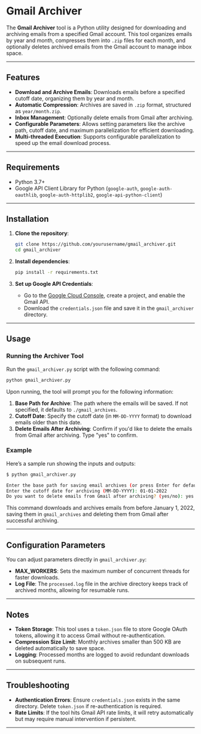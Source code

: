 
# Gmail Archiver

The **Gmail Archiver** tool is a Python utility designed for downloading and archiving emails from a specified Gmail account. This tool organizes emails by year and month, compresses them into `.zip` files for each month, and optionally deletes archived emails from the Gmail account to manage inbox space.

---

## Features

- **Download and Archive Emails**: Downloads emails before a specified cutoff date, organizing them by year and month.
- **Automatic Compression**: Archives are saved in `.zip` format, structured as `year/month.zip`.
- **Inbox Management**: Optionally delete emails from Gmail after archiving.
- **Configurable Parameters**: Allows setting parameters like the archive path, cutoff date, and maximum parallelization for efficient downloading.
- **Multi-threaded Execution**: Supports configurable parallelization to speed up the email download process.

---

## Requirements

- Python 3.7+
- Google API Client Library for Python (`google-auth`, `google-auth-oauthlib`, `google-auth-httplib2`, `google-api-python-client`)

---

## Installation

1. **Clone the repository**:
   ```bash
   git clone https://github.com/yourusername/gmail_archiver.git
   cd gmail_archiver
   ```

2. **Install dependencies**:
   ```bash
   pip install -r requirements.txt
   ```

3. **Set up Google API Credentials**:
   - Go to the [Google Cloud Console](https://console.cloud.google.com/), create a project, and enable the Gmail API.
   - Download the `credentials.json` file and save it in the `gmail_archiver` directory.

---

## Usage

### Running the Archiver Tool

Run the `gmail_archiver.py` script with the following command:

```bash
python gmail_archiver.py
```

Upon running, the tool will prompt you for the following information:

1. **Base Path for Archive**: The path where the emails will be saved. If not specified, it defaults to `./gmail_archives`.
2. **Cutoff Date**: Specify the cutoff date (in `MM-DD-YYYY` format) to download emails older than this date.
3. **Delete Emails After Archiving**: Confirm if you'd like to delete the emails from Gmail after archiving. Type "yes" to confirm.

### Example

Here’s a sample run showing the inputs and outputs:

```bash
$ python gmail_archiver.py

Enter the base path for saving email archives (or press Enter for default ./gmail_archives):
Enter the cutoff date for archiving (MM-DD-YYYY): 01-01-2022
Do you want to delete emails from Gmail after archiving? (yes/no): yes
```

This command downloads and archives emails from before January 1, 2022, saving them in `gmail_archives` and deleting them from Gmail after successful archiving.

---

## Configuration Parameters

You can adjust parameters directly in `gmail_archiver.py`:

- **MAX_WORKERS**: Sets the maximum number of concurrent threads for faster downloads.
- **Log File**: The `processed.log` file in the archive directory keeps track of archived months, allowing for resumable runs.

---

## Notes

- **Token Storage**: This tool uses a `token.json` file to store Google OAuth tokens, allowing it to access Gmail without re-authentication.
- **Compression Size Limit**: Monthly archives smaller than 500 KB are deleted automatically to save space.
- **Logging**: Processed months are logged to avoid redundant downloads on subsequent runs.

---

## Troubleshooting

- **Authentication Errors**: Ensure `credentials.json` exists in the same directory. Delete `token.json` if re-authentication is required.
- **Rate Limits**: If the tool hits Gmail API rate limits, it will retry automatically but may require manual intervention if persistent.

---
